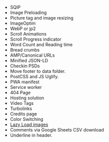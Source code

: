 * SQIP
* Image Preloading
* Picture tag and image resizing
* ImageOptim
* WebP or jp2
* Scroll Animations
* Scroll Progress indicator
* Word Count and Reading time
* Bread crumbs
* AMP/Canonical URLs
* Minified JSON-LD
* Checkin PSDs
* Move footer to data folder.
* PostCSS and JS Uglify.
* PWA manifest
* Service worker
* 404 Page
* Hosting solution
* Video Tags
* Turbolinks
* Credits page
* Color Switching
* [Lazy Load images](https://developers.google.com/web/fundamentals/performance/lazy-loading-guidance/images-and-video/)
* Comments via Google Sheets CSV download
* Underline in header.
